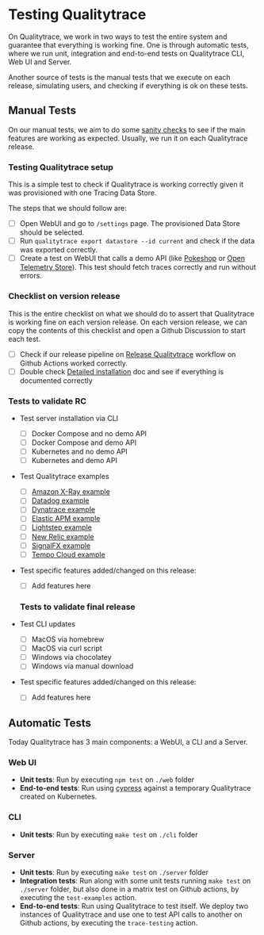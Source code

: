 # Testing Qualitytrace

On Qualitytrace, we work in two ways to test the entire system and guarantee that everything is working fine. One is through automatic tests, where we run unit, integration and end-to-end tests on Qualitytrace CLI, Web UI and Server.

Another source of tests is the manual tests that we execute on each release, simulating users, and checking if everything is ok on these tests.

## Manual Tests

On our manual tests, we aim to do some [sanity checks](https://en.wikipedia.org/wiki/Sanity_check) to see if the main features are working as expected. Usually, we run it on each Qualitytrace release.

### Testing Qualitytrace setup

This is a simple test to check if Qualitytrace is working correctly given it was provisioned with one Tracing Data Store.

The steps that we should follow are:

- [ ] Open WebUI and go to `/settings` page. The provisioned Data Store should be selected.
- [ ] Run `qualitytrace export datastore --id current` and check if the data was exported correctly.
- [ ] Create a test on WebUI that calls a demo API (like [Pokeshop](https://docs.qualitytrace.io/live-examples/pokeshop/overview) or [Open Telemetry Store](https://docs.qualitytrace.io/live-examples/opentelemetry-store/overview)). This test should fetch traces correctly and run without errors.

### Checklist on version release

This is the entire checklist on what we should do to assert that Qualitytrace is working fine on each version release. On each version release, we can copy the contents of this checklist and open a Github Discussion to start each test.

- [ ] Check if our release pipeline on [Release Qualitytrace](https://github.com/intelops/qualitytrace/actions/workflows/release-version.yml) workflow on Github Actions worked correctly.
- [ ] Double check [Detailed installation](https://docs.qualitytrace.io/getting-started/detailed-installation) doc and see if everything is documented correctly

### Tests to validate RC

- Test server installation via CLI

  - [ ] Docker Compose and no demo API
  - [ ] Docker Compose and demo API
  - [ ] Kubernetes and no demo API
  - [ ] Kubernetes and demo API

- Test Qualitytrace examples

  - [ ] [Amazon X-Ray example](https://github.com/intelops/qualitytrace/tree/main/examples/qualitytrace-amazon-x-ray)
  - [ ] [Datadog example](https://github.com/intelops/qualitytrace/tree/main/examples/qualitytrace-datadog)
  - [ ] [Dynatrace example](https://github.com/intelops/qualitytrace/tree/main/examples/qualitytrace-dynatrace)
  - [ ] [Elastic APM example](https://github.com/intelops/qualitytrace/tree/main/examples/qualitytrace-elasticapm)
  - [ ] [Lightstep example](https://github.com/intelops/qualitytrace/tree/main/examples/qualitytrace-lightstep)
  - [ ] [New Relic example](https://github.com/intelops/qualitytrace/tree/main/examples/qualitytrace-new-relic)
  - [ ] [SignalFX example](https://github.com/intelops/qualitytrace/tree/main/examples/qualitytrace-signalfx)
  - [ ] [Tempo Cloud example](https://github.com/intelops/qualitytrace/tree/main/examples/quick-start-grafana-cloud-tempo-nodejs)

- Test specific features added/changed on this release:

  - [ ] Add features here

  ### Tests to validate final release

- Test CLI updates

  - [ ] MacOS via homebrew
  - [ ] MacOS via curl script
  - [ ] Windows via chocolatey
  - [ ] Windows via manual download

- Test specific features added/changed on this release:
  - [ ] Add features here

## Automatic Tests

Today Qualitytrace has 3 main components: a WebUI, a CLI and a Server.

### Web UI

- **Unit tests**: Run by executing `npm test` on `./web` folder
- **End-to-end tests**: Run using [cypress](https://www.cypress.io/) against a temporary Qualitytrace created on Kubernetes.

### CLI

- **Unit tests**: Run by executing `make test` on `./cli` folder

### Server

- **Unit tests**: Run by executing `make test` on `./server` folder
- **Integration tests**: Run along with some unit tests running `make test` on `./server` folder, but also done in a matrix test on Github actions, by executing the `test-examples` action.
- **End-to-end tests**: Run using Qualitytrace to test itself. We deploy two instances of Qualitytrace and use one to test API calls to another on Github actions, by executing the `trace-testing` action.
